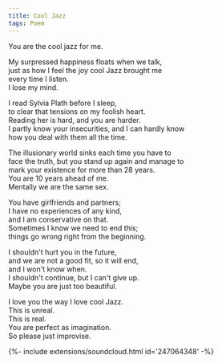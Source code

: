 ```yaml
---
title: Cool Jazz
tags: Poem
---
```


You are the cool jazz for me. 
<!--more-->
My surpressed happiness floats when we talk,   
just as how I feel the joy cool Jazz brought me   
every time I listen.   
I lose my mind.  

I read Sylvia Plath before I sleep,  
to clear that tensions on my foolish heart.  
Reading her is hard, and you are harder.  
I partly know your insecurities, and I can hardly know   
how you deal with them all the time.   

The illusionary world sinks each time you have to  
face the truth, but you stand up again and manage to  
mark your existence for more than 28 years.  
You are 10 years ahead of me.  
Mentally we are the same sex.  

You have girlfriends and partners;  
I have no experiences of any kind,   
and I am conservative on that.  
Sometimes I know we need to end this;  
things go wrong right from the beginning.  

I shouldn't hurt you in the future,  
and we are not a good fit, so it will end,    
and I won't know when.  
I shouldn't continue, but I can't give up.  
Maybe you are just too beautiful.  

I love you the way I love cool Jazz.  
This is unreal.  
This is real.  
You are perfect as imagination.  
So please just improvise.  

<div>{%- include extensions/soundcloud.html id='247064348' -%}</div>